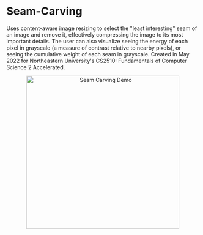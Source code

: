 # Seam-Carving
Uses content-aware image resizing to select the "least interesting" seam of an image and remove it, effectively compressing the image to its most important details. The user can also visualize seeing the energy of each pixel in grayscale (a measure of contrast relative to nearby pixels), or seeing the cumulative weight of each seam in grayscale. Created in May 2022 for Northeastern University's CS2510: Fundamentals of Computer Science 2 Accelerated.

<p align="center">
  <img src="https://github.com/ddusichka/Seam-Carving/blob/dc73a8ee4138f86c198852450f8e0b4a4f20893a/SeamCarving.gif" alt="Seam Carving Demo" height="400"/>
</p>

